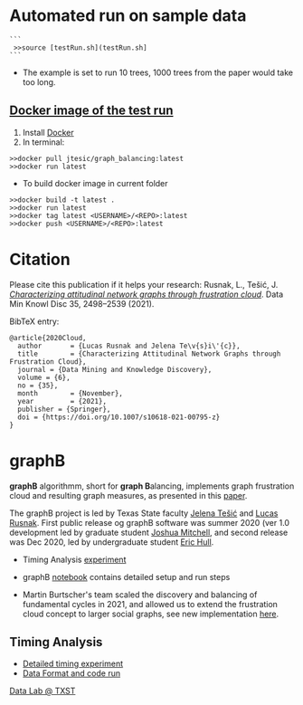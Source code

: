 #  Automated run on sample data 
	```
     >>source [testRun.sh](testRun.sh]	 
	```
   * The example is set to run 10 trees, 1000 trees from the paper would take too long.
   
## [Docker image of the test run](https://hub.docker.com/repository/docker/jtesic/graph_balancing)
   
   1. Install [Docker](https://docs.docker.com/get-docker/)
   2. In terminal: 
   ```
   >>docker pull jtesic/graph_balancing:latest
   >>docker run latest
   ```
   * To build docker image in current folder
   ```
   >>docker build -t latest .
   >>docker run latest
   >>docker tag latest <USERNAME>/<REPO>:latest
   >>docker push <USERNAME>/<REPO>:latest
   ```

# Citation 

Please cite this publication if it helps your research:  Rusnak, L., Tešić, J. [_Characterizing attitudinal network graphs through frustration cloud_](https://link.springer.com/article/10.1007/s10618-021-00795-z). Data Min Knowl Disc 35, 2498–2539 (2021). 

BibTeX entry: 

```
@article{2020Cloud,
  author       = {Lucas Rusnak and Jelena Te\v{s}i\'{c}},
  title        = {Characterizing Attitudinal Network Graphs through Frustration Cloud},
  journal = {Data Mining and Knowledge Discovery},
  volume = {6},
  no = {35},
  month        = {November},
  year         = {2021},
  publisher = {Springer},
  doi = {https://doi.org/10.1007/s10618-021-00795-z}
}
```
  
# graphB 

**graphB** algorithmm, short for **graph B**alancing, implements graph frustration cloud and resulting graph measures, as presented in this [paper](https://arxiv.org/abs/2009.07776).  

The graphB project is led by  Texas State faculty [Jelena Tešić](jtesic.github.io) and [Lucas Rusnak](https://www.math.txstate.edu/about/people/faculty/rusnak.html). First public release og graphB software was summer 2020 (ver 1.0 development led by graduate student [Joshua Mitchell](https://lelon.io/), and second release was Dec 2020, led by undergraduate student [Eric Hull](https://github.com/hullo-eric).  
* Timing Analysis [experiment](graphB/TIMING.md)
* graphB [notebook](graphB/GRAPHB.md) contains detailed setup and run steps 

* Martin Burtscher's team scaled the discovery and balancing of fundamental cycles in 2021, and allowed us to extend the frustration cloud concept to larger social graphs, see new implementation [here](https://userweb.cs.txstate.edu/~burtscher/research/graphB/).

## Timing Analysis 

  * [Detailed timing experiment](data-test/TIMING.md)
  * [Data Format and code run](data-test/README.md)


[Data Lab @ TXST](DataLab12.github.io)
